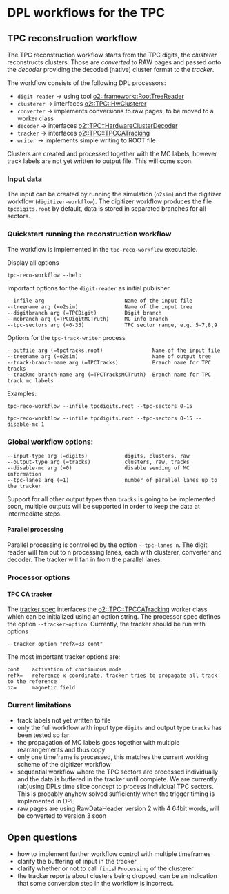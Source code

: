 # DPL workflows for the TPC

## TPC reconstruction workflow
The TPC reconstruction workflow starts from the TPC digits, the *clusterer* reconstructs clusters. Those are
*converted* to RAW pages and passed onto the *decoder* providing the decoded (native) cluster format to the
*tracker*.

The workflow consists of the following DPL processors:

* `digit-reader` -> using tool [o2::framework::RootTreeReader](../../../Framework/Utils/include/Utils/RootTreeReader.h)
* `clusterer` -> interfaces [o2::TPC::HwClusterer](../reconstruction/include/TPCReconstruction/HwClusterer.h)
* `converter` -> implements conversions to raw pages, to be moved to a worker class
* `decoder` -> interfaces [o2::TPC::HardwareClusterDecoder](reconstruction/include/TPCReconstruction/HardwareClusterDecoder.h)
* `tracker` -> interfaces [o2::TPC::TPCCATracking](reconstruction/include/TPCReconstruction/TPCCATracking.h)
* `writer` -> implements simple writing to ROOT file

Clusters are created and processed together with the MC labels, however track labels are not yet written
to output file. This will come soon.

### Input data
The input can be created by running the simulation (`o2sim`) and the digitizer workflow (`digitizer-workflow`).
The digitizer workflow produces the file `tpcdigits.root` by default, data is stored in separated branches for
all sectors.

### Quickstart running the reconstruction workflow
The workflow is implemented in the `tpc-reco-workflow` executable.

Display all options
```
tpc-reco-workflow --help
```

Important options for the `digit-reader` as initial publisher
```
--infile arg                          Name of the input file
--treename arg (=o2sim)               Name of the input tree
--digitbranch arg (=TPCDigit)         Digit branch
--mcbranch arg (=TPCDigitMCTruth)     MC info branch
--tpc-sectors arg (=0-35)             TPC sector range, e.g. 5-7,8,9
```

Options for the `tpc-track-writer` process
```
--outfile arg (=tpctracks.root)                Name of the input file
--treename arg (=o2sim)                        Name of output tree
--track-branch-name arg (=TPCTracks)           Branch name for TPC tracks
--trackmc-branch-name arg (=TPCTracksMCTruth)  Branch name for TPC track mc labels
```

Examples:
```
tpc-reco-workflow --infile tpcdigits.root --tpc-sectors 0-15
```

```
tpc-reco-workflow --infile tpcdigits.root --tpc-sectors 0-15 --disable-mc 1
```

### Global workflow options:
```
--input-type arg (=digits)            digits, clusters, raw
--output-type arg (=tracks)           clusters, raw, tracks
--disable-mc arg (=0)                 disable sending of MC information
--tpc-lanes arg (=1)                  number of parallel lanes up to the tracker
```
Support for all other output types than `tracks` is going to be implemented soon, multiple outputs
will be supported in order to keep the data at intermediate steps.

#### Parallel processing
Parallel processing is controlled by the option `--tpc-lanes n`. The digit reader will fan out to n processing
lanes, each with clusterer, converter and decoder. The tracker will fan in from the parallel lanes.

### Processor options

#### TPC CA tracker
The [tracker spec](src/CATrackerSpec.cxx) interfaces the [o2::TPC::TPCCATracking](reconstruction/include/TPCReconstruction/TPCCATracking.h) worker class which can be initialized using an option string. The processor spec defines the option `--tracker-option`. Currently, the tracker should be run with options
```
--tracker-option "refX=83 cont"
```

The most important tracker options are:
```
cont    activation of continuous mode
refX=   reference x coordinate, tracker tries to propagate all track to the reference
bz=     magnetic field
```

### Current limitations
* track labels not yet written to file
* only the full workflow with input type `digits` and output type `tracks` has been tested so far
* the propagation of MC labels goes together with multiple rearrangements and thus copy
* only one timeframe is processed, this matches the current working scheme of the digitizer workflow
* sequential workflow where the TPC sectors are processed individually and the data is buffered in the
  tracker until complete. We are currently (ab)using DPLs time slice concept to process individual
  TPC sectors. This is probably anyhow solved sufficiently when the trigger timing is implemented in
  DPL
* raw pages are using RawDataHeader version 2 with 4 64bit words, will be converted to version 3 soon

## Open questions
* how to implement further workflow control with multiple timeframes
* clarify the buffering of input in the tracker
* clarify whether or not to call `finishProcessing` of the clusterer
* the tracker reports about clusters being dropped, can be an indication that some conversion step in
  the workflow is incorrect.
